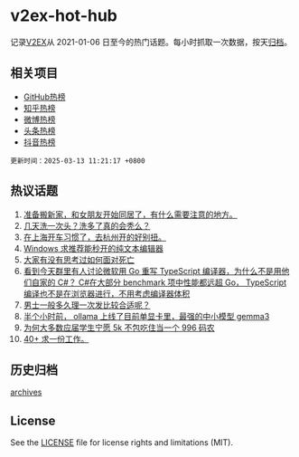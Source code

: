 # v2ex-hot-hub

 记录[V2EX](https://www.v2ex.com/)从 2021-01-06 日至今的热门话题。每小时抓取一次数据，按天[归档](archives)。
 
 ## 相关项目

- [GitHub热榜](https://github.com/snaildev/github-hot-hub)
- [知乎热榜](https://github.com/snaildev/zhihu-hot-hub)
- [微博热榜](https://github.com/snaildev/weibo-hot-hub)
- [头条热榜](https://github.com/snaildev/toutiao-hot-hub)
- [抖音热榜](https://github.com/snaildev/douyin-hot-hub)


 `更新时间：2025-03-13 11:21:17 +0800`

## 热议话题

1. [准备搬新家，和女朋友开始同居了，有什么需要注意的地方。](https://www.v2ex.com/t/1117882)
1. [几天洗一次头？洗多了真的会秃么？](https://www.v2ex.com/t/1117836)
1. [在上海开车习惯了，去杭州开的好别扭。](https://www.v2ex.com/t/1117999)
1. [Windows 求推荐能秒开的纯文本编辑器](https://www.v2ex.com/t/1117894)
1. [大家有没有思考过如何面对死亡](https://www.v2ex.com/t/1118016)
1. [看到今天群里有人讨论微软用 Go 重写 TypeScript 编译器，为什么不是用他们自家的 C#？ C#在大部分 benchmark 项中性能都远超 Go， TypeScript 编译也不是在浏览器进行，不用考虑编译器体积](https://www.v2ex.com/t/1117872)
1. [男士一般多久理一次发比较合适呢？](https://www.v2ex.com/t/1118023)
1. [半个小时前， ollama 上线了目前单显卡里，最强的中小模型 gemma3](https://www.v2ex.com/t/1117922)
1. [为何大多数应届学生宁愿 5k 不包吃住当一个 996 码农](https://www.v2ex.com/t/1117808)
1. [40+ 求一份工作。](https://www.v2ex.com/t/1117923)

## 历史归档

[archives](archives)

## License

See the [LICENSE](LICENSE) file for license rights and limitations (MIT).
